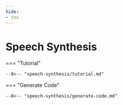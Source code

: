 ```yaml
---
hide:
- toc
---
```

# Speech Synthesis

=== "Tutorial"

    --8<-- "speech-synthesis/tutorial.md"

=== "Generate Code"

    --8<-- "speech-synthesis/generate-code.md"
